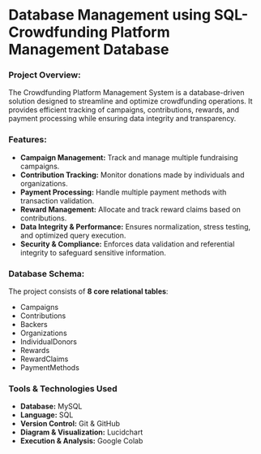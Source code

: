 # Database Management using SQL- Crowdfunding Platform Management Database

### Project Overview:
The Crowdfunding Platform Management System is a database-driven solution designed to streamline and optimize crowdfunding operations. It provides efficient tracking of campaigns, contributions, rewards, and payment processing while ensuring data integrity and transparency.

### Features:
* **Campaign Management:** Track and manage multiple fundraising campaigns. 
* **Contribution Tracking:** Monitor donations made by individuals and organizations.
* **Payment Processing:** Handle multiple payment methods with transaction validation.
* **Reward Management:** Allocate and track reward claims based on contributions.
* **Data Integrity & Performance:** Ensures normalization, stress testing, and optimized query execution.
* **Security & Compliance:** Enforces data validation and referential integrity to safeguard sensitive information.

### Database Schema: </br>
The project consists of **8 core relational tables**:
* Campaigns
* Contributions
* Backers
* Organizations
* IndividualDonors
* Rewards
* RewardClaims
* PaymentMethods

### Tools & Technologies Used
* **Database:** MySQL
* **Language:** SQL
* **Version Control:** Git & GitHub
* **Diagram & Visualization:** Lucidchart
* **Execution & Analysis:** Google Colab
